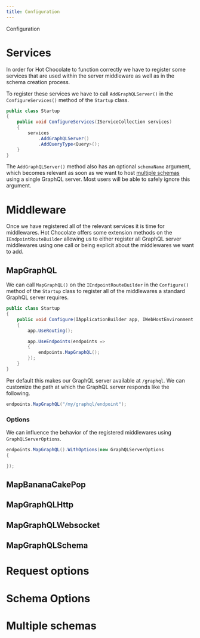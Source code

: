 ```yaml
---
title: Configuration
---
```


Configuration

# Services

In order for Hot Chocolate to function correctly we have to register some services that are used within the server middleware as well as in the schema creation process.

To register these services we have to call `AddGraphQLServer()` in the `ConfigureServices()` method of the `Startup` class.

```csharp
public class Startup
{
    public void ConfigureServices(IServiceCollection services)
    {
        services
            .AddGraphQLServer()
            .AddQueryType<Query>();
    }
}
```

The `AddGraphQLServer()` method also has an optional `schemaName` argument, which becomes relevant as soon as we want to host [multiple schemas](#multiple-schemas) using a single GraphQL server. Most users will be able to safely ignore this argument.

# Middleware

Once we have registered all of the relevant services it is time for middlewares. Hot Chocolate offers some extension methods on the `IEndpointRouteBuilder` allowing us to either register all GraphQL server middlewares using one call or being explicit about the middlewares we want to add.

## MapGraphQL

We can call `MapGraphQL()` on the `IEndpointRouteBuilder` in the `Configure()` method of the `Startup` class to register all of the middlewares a standard GraphQL server requires.

```csharp
public class Startup
{
    public void Configure(IApplicationBuilder app, IWebHostEnvironment env)
    {
        app.UseRouting();

        app.UseEndpoints(endpoints =>
        {
            endpoints.MapGraphQL();
        });
    }
}
```

Per default this makes our GraphQL server available at `/graphql`. We can customize the path at which the GraphQL server responds like the following.

```csharp
endpoints.MapGraphQL("/my/graphql/endpoint");
```

### Options

We can influence the behavior of the registered middlewares using `GraphQLServerOptions`.

```csharp
endpoints.MapGraphQL().WithOptions(new GraphQLServerOptions
{

});
```

## MapBananaCakePop

## MapGraphQLHttp

## MapGraphQLWebsocket

## MapGraphQLSchema

# Request options

# Schema Options

# Multiple schemas
